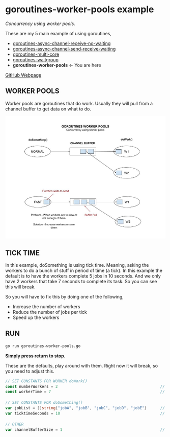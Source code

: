 # goroutines-worker-pools example

_Concurrency using worker pools._

These are my 5 main example of using goroutines,

* [goroutines-async-channel-receive-no-waiting](https://github.com/JeffDeCola/my-go-examples/tree/master/goroutines/goroutines-async-channel-receive-no-waiting)
* [goroutines-async-channel-send-receive-waiting](https://github.com/JeffDeCola/my-go-examples/tree/master/goroutines/goroutines-async-channel-send-receive-waiting)
* [goroutines-multi-core](https://github.com/JeffDeCola/my-go-examples/tree/master/goroutines/goroutines-multi-core)
* [goroutines-waitgroup](https://github.com/JeffDeCola/my-go-examples/tree/master/goroutines/goroutines-waitgroup)
* **goroutines-worker-pools** <- You are here

[GitHub Webpage](https://jeffdecola.github.io/my-go-examples/)

## WORKER POOLS

Worker pools are goroutines that do work.
Usually they will pull from a channel buffer to get data on what to do.

![IMAGE - goroutines-worker-pools - IMAGE](../../docs/pics/goroutines-worker-pools.jpg)

## TICK TIME

In this example, doSomething is using tick time.
Meaning, asking the workers to do a bunch of stuff in period of time
(a tick).
In this example the default is to have the workers complete
5 jobs in 10 seconds.
And we only have 2 workers that take 7 seconds to complete its task.
So you can see this will break.

So you will have to fix this by doing one of the following,

* Increase the number of workers
* Reduce the number of jobs per tick
* Speed up the workers

## RUN

```bash
go run goroutines-worker-pools.go
```

**Simply press return to stop.**

These are the defaults, play around with them.  Right now it will break,
so you need to adjust this.

```go
// SET CONSTANTS FOR WORKER doWork()
const numberWorkers = 2                                             // How many workers you want
const workerTime = 7                                                // How long it takes a worker to work

// SET CONSTANTS FOR doSomething()
var jobList = []string{"jobA", "jobB", "jobC", "jobD", "jobE"}      // 5 jobs with jobNames
var ticktimeSeconds = 10                                            // Tick time to send a bunch of jobs workers

// OTHER
var channelBufferSize = 1                                           // How many channel buffers
```
